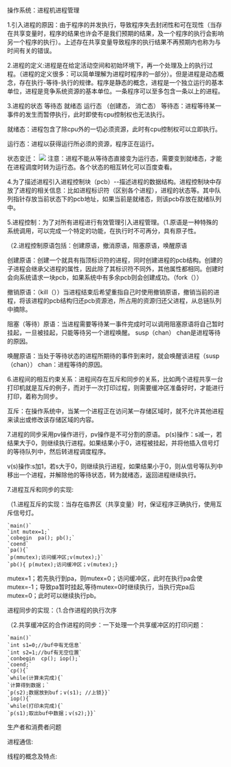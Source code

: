 操作系统：进程机进程管理

1.引入进程的原因：由于程序的并发执行，导致程序失去封闭性和可在现性（当存在共享变量时，程序的结果也许会不是我们预期的结果，及一个程序的执行会影响另一个程序的执行）。上述存在共享变量导致程序的执行结果不再预期内也称为与时间有关的错误。

2.进程的定义:进程是在给定活动空间和初始环境下，再一个处理及上的执行过程。（进程的定义很多：可以简单理解为进程时程序的一部分）。但是进程是动态概念，存在执行-等待-执行的规律。程序是静态的概念，进程是一个独立运行的基本单位，进程是竞争系统资源的基本单位。一条程序可以至多包含一条以上的进程。

3.进程的状态   等待态 就绪态 运行态  （创建态， 消亡态）
等待态：进程等待某一事件的发生而暂停执行，此时即使有cpu控制权也无法执行。

就绪态：进程包含了除cpu外的一切必须资源，此时有cpu控制权可以立即执行。

运行态：进程以获得运行所必须的资源，程序正在运行。

状态变迁： ![](https://blog.csdn.net/maliao1123/article/details/54973884)
注意：进程不能从等待态直接变为运行态，需要变到就绪态，才能在进程调度时转为运行态。各个状态的相互转化可以百度查看。

4.为了描述进程引入进程控制块（pcb）--描述进程的数据结构。进程控制块中存放了进程的相关信息：比如进程标识符（区别各个进程），进程的状态等。其中队列指针存放当前状态下的pcb地址，如果当前是就绪态，则该pcb存放在就绪队列中。

5.进程控制：为了对所有进程进行有效管理引入进程管理。（1.原语是一种特殊的系统调用，可以完成一个特定的功能，在执行时不可再分，具有原子性。

（2.进程控制原语包括：创建原语，撤消原语，阻塞原语，唤醒原语

创建原语：创建一个就具有指顶标识符的进程，同时创建进程的pcb结构。创建的子进程会继承父进程的属性，因此除了其标识符不同外，其他属性都相同。创建时会向系统请求一块pcb，如果系统中有多余pcb则会创建成功。（fork（））

撤销原语：（kill（））当进程结束后希望重指自己时使用撤销原语，撤销当前的进程，将该进程的pcb结构归还pcb资源池，所占用的资源归还父进程，从总链队列中摘除。

阻塞（等待）原语：当进程需要等待某一事件完成时可以调用阻塞原语将自己暂时挂起，一旦被挂起，只能等待另一个进程唤醒。 susp（chan） chan是进程等待的原因。

唤醒原语：当处于等待状态的进程所期待的事件到来时，就会唤醒该进程（susp（chan）） chan：进程等待的原因。

6.进程间的相互约束关系：进程间存在互斥和同步的关系，比如两个进程共享一台打印机就是互斥的例子，而对于一次打印过程，则需要缓冲区准备好时，才能进行打印，着称为同步。

互斥：在操作系统中，当某一个进程正在访问某一存储区域时，就不允许其他进程来读出或修改该存储区域的内容。

7.进程的同步采用pv操作进行，pv操作是不可分割的原语。
p(s)操作：s减一，若结果大于0，则继续执行进程。如果结果小于0，进程被挂起，并将他插入信号灯的等待队列中，然后转进程调度程序。

v(s)操作:s加1，若s大于0，则继续执行进程，如果结果小于0，则从信号等队列中移出一个进程，并解除他的等待状态，转为就绪态，返回进程继续执行。

7.进程互斥和同步的实现:

（1.进程互斥的实现：当存在临界区（共享变量）时，保证程序正确执行，使用互斥信号灯。


    `main()`
    `int mutex=1;`
    `cobegin  pa(); pb();`
    `coend`
    `pa(){`
    `p(mmutex);访问缓冲区;v(mutex);}`
    `pb(){ p(mutex);访问缓冲区；v(mutex);}
mutex=1；若先执行到pa，则mutex=0；访问缓冲区，此时在执行pa会使mutex=-1；导致pa暂时挂起,等待mutex=0时继续执行，当执行完pa后 mutex=0；此时可以继续执行pb。

进程同步的实现：（1.合作进程的执行次序 

（2.共享缓冲区的合作进程的同步：一下处理一个共享缓冲区的打印问题：

    `main()`
    `int s1=0;//buf中有无信息`
    `int s2=1;//buf有无空位置`
    `conbegin  cp(); iop();`
    `coend;`
    `cp(){`
    `while(计算未完成){`
    `计算得到数据；`
    `p(s2);数据放到buf；v(s1); //上锁}}`
    `iop(){`
    `while(打印未完成){`
    `p(s1);取出buf中数据；v(s2);}}`

生产者和消费者问题

进程通信:

线程的概念及特点: